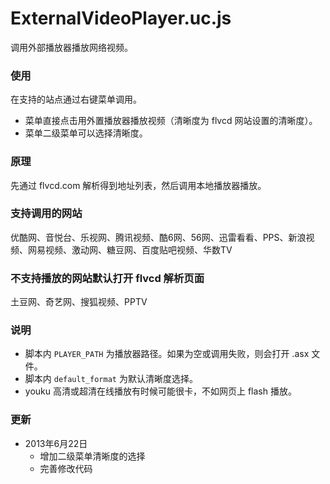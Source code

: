 ExternalVideoPlayer.uc.js
=========================

调用外部播放器播放网络视频。

### 使用

在支持的站点通过右键菜单调用。

 - 菜单直接点击用外置播放器播放视频（清晰度为 flvcd 网站设置的清晰度）。
 - 菜单二级菜单可以选择清晰度。

### 原理

先通过 flvcd.com 解析得到地址列表，然后调用本地播放器播放。

### 支持调用的网站

优酷网、音悦台、乐视网、腾讯视频、酷6网、56网、迅雷看看、PPS、新浪视频、网易视频、激动网、糖豆网、百度贴吧视频、华数TV

### 不支持播放的网站默认打开 flvcd 解析页面

土豆网、奇艺网、搜狐视频、PPTV

### 说明

 - 脚本内 `PLAYER_PATH` 为播放器路径。如果为空或调用失败，则会打开 .asx 文件。
 - 脚本内 `default_format` 为默认清晰度选择。
 - youku 高清或超清在线播放有时候可能很卡，不如网页上 flash 播放。

### 更新

 - 2013年6月22日
 	- 增加二级菜单清晰度的选择
 	- 完善修改代码